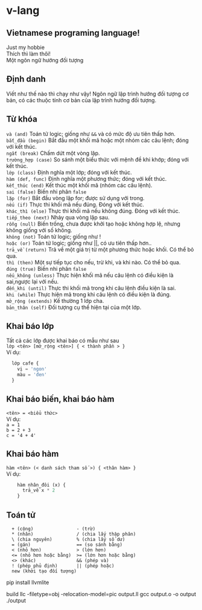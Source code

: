 # v-lang
## Vietnamese programing language!
Just my hobbie  
Thích thì làm thôi!  
Một ngôn ngữ hướng đối tượng
## Định danh
  Viết như thế nào thì chạy như vậy!
  Ngôn ngữ lập trình hướng đối tượng cơ bản, có các thuộc tính cơ bản của lập trình hướng đối tượng.
  
## Từ khóa
`và (and)`                 Toán tử logic; giống như `&&` và có mức độ ưu tiên thấp hơn.  
`bắt_đầu (begin)`          Bắt đầu một khối mã hoặc một nhóm các câu lệnh; đóng với kết thúc.  
`ngắt (break)`             Chấm dứt một vòng lặp.   
`trường_hợp (case)`        So sánh một biểu thức với mệnh đề khi khớp; đóng với kết thúc.   
`lớp (class)`              Định nghĩa một lớp; đóng với kết thúc.  
`hàm (def, func)`          Định nghĩa một phương thức; đóng với kết thúc.  
`kết_thúc (end)`           Kết thúc một khối mã (nhóm các câu lệnh).  
`sai (false)`              Biến nhi phân `false`  
`lặp (for)`                Bắt đầu vòng lặp for; được sử dụng với trong.  
`nếu (if)`                 Thực thi khối mã nếu đúng. Đóng với kết thúc.  
`khác_thì (else)`                 Thực thi khối mã nếu không đúng. Đóng với kết thúc.  
`tiếp_theo (next)`         Nhảy qua vòng lặp sau.  
`rỗng (null)`               Biến trống, chưa được khởi tạo hoặc không hợp lệ, nhưng không giống với số không.  
`không (not)`              Toán tử logic; giống như !  
`hoặc (or)`                Toán tử logic; giống như ||, có ưu tiên thấp hơn..  
`trả_về (return)`          Trả về một giá trị từ một phương thức hoặc khối. Có thể bỏ qua.  
`thì (then)`               Một sự tiếp tục cho nếu, trừ khi, và khi nào. Có thể bỏ qua.  
`đúng (true)`              Biến nhi phân `false`  
`nếu_không (unless)`       Thực hiện khối mã nếu câu lệnh có điều kiện là sai,ngược lại với nếu.   
`đến_khi (until)`          Thực thi khối mã trong khi câu lệnh điều kiện là sai.   
`khi (while)`              Thực hiện mã trong khi câu lệnh có điều kiện là đúng.  
`mở_rộng (extends)`        Kế thường 1 lớp cha.  
`bản_thân (self)`          Đối tượng cụ thể hiện tại của một lớp.


## Khai báo lớp
  Tất cả các lớp được khai báo có mẫu như sau  
  `lớp <tên> [mở_rộng <tên>] { < thành phần > }`  
  Ví dụ: 
  ```python
    lớp cafe {
      vị = 'ngon'
      màu = 'đen'
    }
  ```
## Khai báo biến, khai báo hàm
  `<tên> = <biểu thức>`  
  Ví dụ:  
      `a = 1`  
      `b = 2 + 3`  
      `c = '4 + 4'`  

  ## Khai báo hàm  
   `hàm <tên> (< danh sách tham số >) { <thân hàm> }`  
   Ví dụ:
  ```python
      hàm nhân_đôi (x) {
        trả_về x * 2
      }
  ```
  ## Toán tử
  ```
    + (cộng)                - (trừ)  
    * (nhân)                / (chia lấy thập phân)  
    \ (chia nguyên)         % (chia lấy số dư)  
    = (gán)                 == (so sánh bằng)  
    < (nhỏ hơn)             > (lớn hơn)  
    <= (nhỏ hơn hoặc bằng)  >= (lớn hơn hoặc bằng)  
    <> (khác)               && (phép và)  
    ! (phép phủ định)       || (phép hoặc)  
    new (khởi tạo đối tượng)   
  ```
  
pip install llvmlite

build
llc -filetype=obj -relocation-model=pic output.ll
gcc output.o -o output
./output
